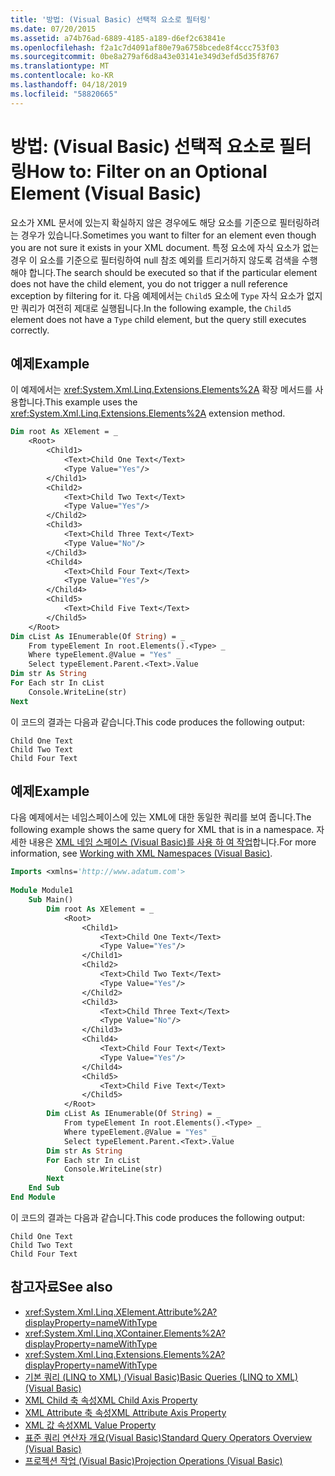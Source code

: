 ```yaml
---
title: '방법: (Visual Basic) 선택적 요소로 필터링'
ms.date: 07/20/2015
ms.assetid: a74b76ad-6889-4185-a189-d6ef2c63841e
ms.openlocfilehash: f2a1c7d4091af80e79a6758bcede8f4ccc753f03
ms.sourcegitcommit: 0be8a279af6d8a43e03141e349d3efd5d35f8767
ms.translationtype: MT
ms.contentlocale: ko-KR
ms.lasthandoff: 04/18/2019
ms.locfileid: "58820665"
---
```

# <a name="how-to-filter-on-an-optional-element-visual-basic"></a><span data-ttu-id="cee04-102">방법: (Visual Basic) 선택적 요소로 필터링</span><span class="sxs-lookup"><span data-stu-id="cee04-102">How to: Filter on an Optional Element (Visual Basic)</span></span>
<span data-ttu-id="cee04-103">요소가 XML 문서에 있는지 확실하지 않은 경우에도 해당 요소를 기준으로 필터링하려는 경우가 있습니다.</span><span class="sxs-lookup"><span data-stu-id="cee04-103">Sometimes you want to filter for an element even though you are not sure it exists in your XML document.</span></span> <span data-ttu-id="cee04-104">특정 요소에 자식 요소가 없는 경우 이 요소를 기준으로 필터링하여 null 참조 예외를 트리거하지 않도록 검색을 수행해야 합니다.</span><span class="sxs-lookup"><span data-stu-id="cee04-104">The search should be executed so that if the particular element does not have the child element, you do not trigger a null reference exception by filtering for it.</span></span> <span data-ttu-id="cee04-105">다음 예제에서는 `Child5` 요소에 `Type` 자식 요소가 없지만 쿼리가 여전히 제대로 실행됩니다.</span><span class="sxs-lookup"><span data-stu-id="cee04-105">In the following example, the `Child5` element does not have a `Type` child element, but the query still executes correctly.</span></span>  
  
## <a name="example"></a><span data-ttu-id="cee04-106">예제</span><span class="sxs-lookup"><span data-stu-id="cee04-106">Example</span></span>  
 <span data-ttu-id="cee04-107">이 예제에서는 <xref:System.Xml.Linq.Extensions.Elements%2A> 확장 메서드를 사용합니다.</span><span class="sxs-lookup"><span data-stu-id="cee04-107">This example uses the <xref:System.Xml.Linq.Extensions.Elements%2A> extension method.</span></span>  
  
```vb  
Dim root As XElement = _   
    <Root>  
        <Child1>  
            <Text>Child One Text</Text>  
            <Type Value="Yes"/>  
        </Child1>  
        <Child2>  
            <Text>Child Two Text</Text>  
            <Type Value="Yes"/>  
        </Child2>  
        <Child3>  
            <Text>Child Three Text</Text>  
            <Type Value="No"/>  
        </Child3>  
        <Child4>  
            <Text>Child Four Text</Text>  
            <Type Value="Yes"/>  
        </Child4>  
        <Child5>  
            <Text>Child Five Text</Text>  
        </Child5>  
    </Root>  
Dim cList As IEnumerable(Of String) = _  
    From typeElement In root.Elements().<Type> _  
    Where typeElement.@Value = "Yes" _  
    Select typeElement.Parent.<Text>.Value  
Dim str As String  
For Each str In cList  
    Console.WriteLine(str)  
Next  
```  
  
 <span data-ttu-id="cee04-108">이 코드의 결과는 다음과 같습니다.</span><span class="sxs-lookup"><span data-stu-id="cee04-108">This code produces the following output:</span></span>  
  
```  
Child One Text  
Child Two Text  
Child Four Text  
```  
  
## <a name="example"></a><span data-ttu-id="cee04-109">예제</span><span class="sxs-lookup"><span data-stu-id="cee04-109">Example</span></span>  
 <span data-ttu-id="cee04-110">다음 예제에서는 네임스페이스에 있는 XML에 대한 동일한 쿼리를 보여 줍니다.</span><span class="sxs-lookup"><span data-stu-id="cee04-110">The following example shows the same query for XML that is in a namespace.</span></span> <span data-ttu-id="cee04-111">자세한 내용은 [XML 네임 스페이스 (Visual Basic)를 사용 하 여 작업](../../../../visual-basic/programming-guide/concepts/linq/working-with-xml-namespaces.md)합니다.</span><span class="sxs-lookup"><span data-stu-id="cee04-111">For more information, see [Working with XML Namespaces (Visual Basic)](../../../../visual-basic/programming-guide/concepts/linq/working-with-xml-namespaces.md).</span></span>  
  
```vb  
Imports <xmlns='http://www.adatum.com'>  
  
Module Module1  
    Sub Main()  
        Dim root As XElement = _  
            <Root>  
                <Child1>  
                    <Text>Child One Text</Text>  
                    <Type Value="Yes"/>  
                </Child1>  
                <Child2>  
                    <Text>Child Two Text</Text>  
                    <Type Value="Yes"/>  
                </Child2>  
                <Child3>  
                    <Text>Child Three Text</Text>  
                    <Type Value="No"/>  
                </Child3>  
                <Child4>  
                    <Text>Child Four Text</Text>  
                    <Type Value="Yes"/>  
                </Child4>  
                <Child5>  
                    <Text>Child Five Text</Text>  
                </Child5>  
            </Root>  
        Dim cList As IEnumerable(Of String) = _  
            From typeElement In root.Elements().<Type> _  
            Where typeElement.@Value = "Yes" _  
            Select typeElement.Parent.<Text>.Value  
        Dim str As String  
        For Each str In cList  
            Console.WriteLine(str)  
        Next  
    End Sub  
End Module  
```  
  
 <span data-ttu-id="cee04-112">이 코드의 결과는 다음과 같습니다.</span><span class="sxs-lookup"><span data-stu-id="cee04-112">This code produces the following output:</span></span>  
  
```  
Child One Text  
Child Two Text  
Child Four Text  
```  
  
## <a name="see-also"></a><span data-ttu-id="cee04-113">참고자료</span><span class="sxs-lookup"><span data-stu-id="cee04-113">See also</span></span>

- <xref:System.Xml.Linq.XElement.Attribute%2A?displayProperty=nameWithType>
- <xref:System.Xml.Linq.XContainer.Elements%2A?displayProperty=nameWithType>
- <xref:System.Xml.Linq.Extensions.Elements%2A?displayProperty=nameWithType>
- [<span data-ttu-id="cee04-114">기본 쿼리 (LINQ to XML) (Visual Basic)</span><span class="sxs-lookup"><span data-stu-id="cee04-114">Basic Queries (LINQ to XML) (Visual Basic)</span></span>](../../../../visual-basic/programming-guide/concepts/linq/basic-queries-linq-to-xml.md)
- [<span data-ttu-id="cee04-115">XML Child 축 속성</span><span class="sxs-lookup"><span data-stu-id="cee04-115">XML Child Axis Property</span></span>](../../../../visual-basic/language-reference/xml-axis/xml-child-axis-property.md)
- [<span data-ttu-id="cee04-116">XML Attribute 축 속성</span><span class="sxs-lookup"><span data-stu-id="cee04-116">XML Attribute Axis Property</span></span>](../../../../visual-basic/language-reference/xml-axis/xml-attribute-axis-property.md)
- [<span data-ttu-id="cee04-117">XML 값 속성</span><span class="sxs-lookup"><span data-stu-id="cee04-117">XML Value Property</span></span>](../../../../visual-basic/language-reference/xml-axis/xml-value-property.md)
- [<span data-ttu-id="cee04-118">표준 쿼리 연산자 개요(Visual Basic)</span><span class="sxs-lookup"><span data-stu-id="cee04-118">Standard Query Operators Overview (Visual Basic)</span></span>](../../../../visual-basic/programming-guide/concepts/linq/standard-query-operators-overview.md)
- [<span data-ttu-id="cee04-119">프로젝션 작업 (Visual Basic)</span><span class="sxs-lookup"><span data-stu-id="cee04-119">Projection Operations (Visual Basic)</span></span>](../../../../visual-basic/programming-guide/concepts/linq/projection-operations.md)
